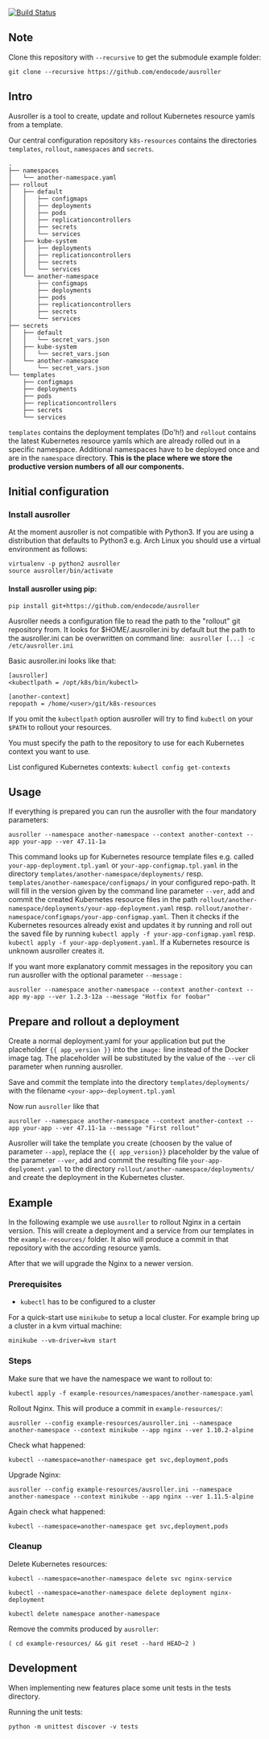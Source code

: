 [![Build Status](https://travis-ci.org/endocode/ausroller.svg?branch=master)](https://travis-ci.org/endocode/ausroller)

## Note

Clone this repository with `--recursive` to get the submodule example folder:
```
git clone --recursive https://github.com/endocode/ausroller
```

## Intro

Ausroller is a tool to create, update and rollout Kubernetes resource yamls from a template.

Our central configuration repository ``k8s-resources`` contains the
directories ``templates``, ``rollout``, ``namespaces`` and ``secrets``.

```
.
├── namespaces
│   └── another-namespace.yaml
├── rollout
│   ├── default
│   │   ├── configmaps
│   │   ├── deployments
│   │   ├── pods
│   │   ├── replicationcontrollers
│   │   ├── secrets
│   │   └── services
│   ├── kube-system
│   │   ├── deployments
│   │   ├── replicationcontrollers
│   │   ├── secrets
│   │   └── services
│   └── another-namespace
│       ├── configmaps
│       ├── deployments
│       ├── pods
│       ├── replicationcontrollers
│       ├── secrets
│       └── services
├── secrets
│   ├── default
│   │   └── secret_vars.json
│   ├── kube-system
│   │   └── secret_vars.json
│   └── another-namespace
│       └── secret_vars.json
└── templates
    ├── configmaps
    ├── deployments
    ├── pods
    ├── replicationcontrollers
    ├── secrets
    └── services
```
`templates` contains the deployment templates (Do'h!) and `rollout` contains the
 latest Kubernetes resource yamls which are already rolled out in a specific
namespace. Additional namespaces have to be deployed once and are in the
`namespace` directory. __This is the place where we store the productive
version numbers of all our components.__



## Initial configuration

### Install ausroller

At the moment ausroller is not compatible with Python3. If you are using a distribution that defaults to Python3 e.g. Arch Linux you should use a virtual environment as follows:
```
virtualenv -p python2 ausroller
source ausroller/bin/activate
```

#### Install ausroller using pip:
```
pip install git+https://github.com/endocode/ausroller
```

Ausroller needs a configuration file to read the path to the "rollout" git repository from.
It looks for $HOME/.ausroller.ini by default but the path to the ausroller.ini
can be overwritten on command line: ``` ausroller [...] -c /etc/ausroller.ini```


Basic ausroller.ini looks like that:
```
[ausroller]
<kubectlpath = /opt/k8s/bin/kubectl>

[another-context]
repopath = /home/<user>/git/k8s-resources
```
If you omit the `kubectlpath` option ausroller will try to find `kubectl` on your `$PATH` to rollout your resources.

You must specify the path to the repository to use for each Kubernetes context you want to use.

List configured Kubernetes contexts:
`kubectl config get-contexts`

## Usage

If everything is prepared you can run the ausroller with the four mandatory parameters:

```
ausroller --namespace another-namespace --context another-context --app your-app --ver 47.11-1a
```

This command looks up for Kubernetes resource template files e.g. called
```your-app-deployment.tpl.yaml``` or ```your-app-configmap.tpl.yaml``` in the
directory ```templates/another-namespace/deployments/``` resp.
```templates/another-namespace/configmaps/``` in your configured repo-path. It
will fill in the version given by the command line parameter ```--ver```,
add and commit the created Kubernetes resource files in the path
```rollout/another-namespace/deployments/your-app-deployment.yaml``` resp.
```rollout/another-namespace/configmaps/your-app-configmap.yaml```. Then it
checks if the Kubernetes resources already exist and updates it by running and
roll out the saved file by running ```kubectl apply -f
your-app-configmap.yaml``` resp. ```kubectl apply -f
your-app-deplyoment.yaml```. If a Kubernetes resource is unknown ausroller
creates it.

If you want more explanatory commit messages in the repository you can run ausroller with the optional parameter ```--message``` :
```
ausroller --namespace another-namespace --context another-context --app my-app --ver 1.2.3-12a --message "Hotfix for foobar"
```


## Prepare and rollout a deployment

Create a normal deployment.yaml for your application but put the placeholder ` {{ app_version }} ` into the `image:` line instead of the Docker image tag. The placeholder will be substituted by the value of the `--ver` cli parameter when running ausroller.

Save and commit the template into the directory `templates/deployments/` with the
filename  `<your-app>-deployment.tpl.yaml`

Now run `ausroller` like that
```
ausroller --namespace another-namespace --context another-context --app your-app --ver 47.11-1a --message "First rollout"
```

Ausroller will take the template you create (choosen by the value of parameter `--app`), replace the `{{ app_version}}` placeholder by the value of the parameter `--ver`, add and commit the resulting file `your-app-deplyoment.yaml` to the directory `rollout/another-namespace/deployments/` and create the deployment in the Kubernetes cluster.

## Example

In the following example we use `ausroller` to rollout Nginx in a certain
version. This will create a deployment and a service from our templates in the
`example-resources/` folder. It also will produce a commit in that repository
with the according resource yamls.

After that we will upgrade the Nginx to a newer version.


### Prerequisites

* `kubectl` has to be configured to a cluster

For a quick-start use `minikube` to setup a local cluster.
For example bring up a cluster in a kvm virtual machine:
```
minikube --vm-driver=kvm start
```
### Steps

Make sure that we have the namespace we want to rollout to:
```
kubectl apply -f example-resources/namespaces/another-namespace.yaml
```

Rollout Nginx. This will produce a commit in `example-resources/`:
```
ausroller --config example-resources/ausroller.ini --namespace another-namespace --context minikube --app nginx --ver 1.10.2-alpine
```

Check what happened:
```
kubectl --namespace=another-namespace get svc,deployment,pods
```

Upgrade Nginx:

```
ausroller --config example-resources/ausroller.ini --namespace another-namespace --context minikube --app nginx --ver 1.11.5-alpine
```

Again check what happened:
```
kubectl --namespace=another-namespace get svc,deployment,pods
```

### Cleanup

Delete Kubernetes resources:
```
kubectl --namespace=another-namespace delete svc nginx-service
```

```
kubectl --namespace=another-namespace delete deployment nginx-deployment
```

```
kubectl delete namespace another-namespace
```

Remove the commits produced by `ausroller`:
```
( cd example-resources/ && git reset --hard HEAD~2 )
```

## Development

When implementing new features place some unit tests in the tests directory.

Running the unit tests:

```
python -m unittest discover -v tests
```
